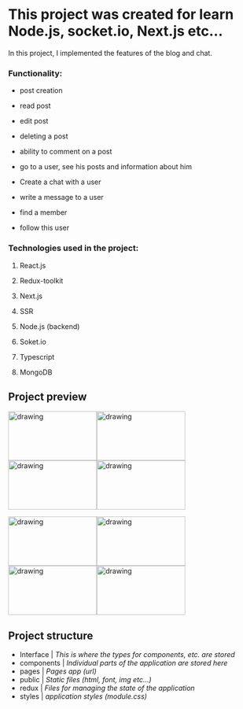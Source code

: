 # This project was created for learn Node.js, socket.io, Next.js etc...

In this project, I implemented the features of the blog and chat. 


### Functionality: 

- post creation

- read post

- edit post

- deleting a post

- ability to comment on a post

- go to a user, see his posts and information about him

- Create a chat with a user
- write a message to a user 

- find a member
- follow this user 


### Technologies used in the project:
  
1. React.js
  
2. Redux-toolkit
  
3. Next.js
  
4. SSR
  
5. Node.js (backend)
  
6. Soket.io 
  
7. Typescript
  
8. MongoDB
  

## Project preview


<img src="https://user-images.githubusercontent.com/99971966/234077888-61b1d9b8-a141-482c-abc4-895ea10919a6.png" alt="drawing" width="180" height="100"/><img src="https://user-images.githubusercontent.com/99971966/234077919-f885c13c-cdd8-44d1-a6df-0e5d68250d53.png" alt="drawing" width="180" height="100"/><img src="https://user-images.githubusercontent.com/99971966/234077936-c0e7a9bf-59bb-4acb-8cd2-c92825107386.png" alt="drawing" width="180" height="100"/><img src="https://user-images.githubusercontent.com/99971966/234077949-037c7514-7712-43a7-9838-029db555bc62.png" alt="drawing" width="180" height="100"/>


<img src="https://user-images.githubusercontent.com/99971966/234077958-d2019c62-b0ad-4238-80af-45c90378828b.png" alt="drawing" width="180" height="100"/><img src="https://user-images.githubusercontent.com/99971966/234077969-6761d2ef-4df1-4b69-b56e-924c2b90c0e2.png" alt="drawing" width="180" height="100"/><img src="https://user-images.githubusercontent.com/99971966/234077978-654df954-b2d0-4387-9bde-6f6ff90dff53.png" alt="drawing" width="180" height="100"/><img src="https://user-images.githubusercontent.com/99971966/234077909-a3db2a65-3698-43af-833b-427c9d392b8e.png" alt="drawing" width="180" height="100"/>

## Project structure

- Interface | *This is where the types for components, etc. are stored*
- components | *Individual parts of the application are stored here*
- pages | *Pages app (url)*
- public | *Static files (html, font, img etc...)*
- redux | *Files for managing the state of the application*
- styles | *application styles (module.css)*